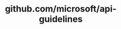 ---
layout: post
title: github.com/microsoft/api-guidelines
categories: link
tags: [انگلیسی, گیت‌هاب, برنامه‌نویسی]
---
